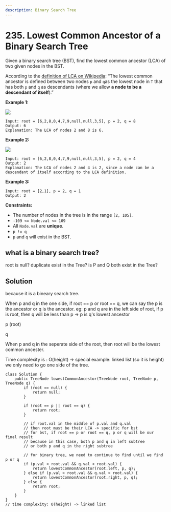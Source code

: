 ```yaml
---
description: Binary Search Tree
---
```


# 235. Lowest Common Ancestor of a Binary Search Tree



Given a binary search tree (BST), find the lowest common ancestor (LCA) of two given nodes in the BST.

According to the [definition of LCA on Wikipedia](https://en.wikipedia.org/wiki/Lowest\_common\_ancestor): “The lowest common ancestor is defined between two nodes `p` and `q`as the lowest node in `T` that has both `p` and `q` as descendants (where we allow **a node to be a descendant of itself**).”

&#x20;

**Example 1:**

![](https://assets.leetcode.com/uploads/2018/12/14/binarysearchtree\_improved.png)

```
Input: root = [6,2,8,0,4,7,9,null,null,3,5], p = 2, q = 8
Output: 6
Explanation: The LCA of nodes 2 and 8 is 6.
```

**Example 2:**

![](https://assets.leetcode.com/uploads/2018/12/14/binarysearchtree\_improved.png)

```
Input: root = [6,2,8,0,4,7,9,null,null,3,5], p = 2, q = 4
Output: 2
Explanation: The LCA of nodes 2 and 4 is 2, since a node can be a descendant of itself according to the LCA definition.
```

**Example 3:**

```
Input: root = [2,1], p = 2, q = 1
Output: 2
```

&#x20;

**Constraints:**

* The number of nodes in the tree is in the range `[2, 105]`.
* `-109 <= Node.val <= 109`
* All `Node.val` are **unique**.
* `p != q`
* `p` and `q` will exist in the BST.

## what is a binary search tree?&#x20;

root is null?  duplicate exist in the Tree? is P and Q both exist in the Tree?&#x20;

## Solution

because it is a bineary search tree.&#x20;

When p and q in the one side, if root == p or root == q, we can say the p is the ancestor or q is the ancestor. eg: p and q are in the left side of root, if p is root, then q will be less than p -> p is q's lowest ancestor

&#x20;   p (root)

q

When p and q in the seperate side of the root, then root will be the lowest common ancester.&#x20;

Time complexity is : O(height) -> special example: linked list (so it is height) we only need to go one side of the tree.&#x20;

```
class Solution {
    public TreeNode lowestCommonAncestor(TreeNode root, TreeNode p, TreeNode q) {
        if (root == null) {
            return null;
        }
        
        if (root == p || root == q) {
            return root;
        }
        
        // if root.val in the middle of p.val and q.val
        // then root must be their LCA -> specific for bst
        // for bst, if root == p or root == q, p or q will be our final result
        // because in this case, both p and q in left subtree 
        // or both p and q in the right subtree 
        
        // for binary tree, we need to continue to find until we find p or q
        if (p.val < root.val && q.val < root.val) {
            return lowestCommonAncestor(root.left, p, q);
        } else if (p.val > root.val && q.val > root.val) {
            return lowestCommonAncestor(root.right, p, q);
        } else {
            return root;
        }
    }
}
// time complexity: O(height) -> linked list 
```
